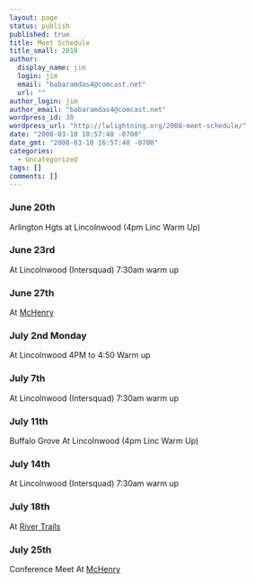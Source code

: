 ```yaml
---
layout: page
status: publish
published: true
title: Meet Schedule
title_small: 2018
author: 
  display_name: jim
  login: jim
  email: "babaramdas4@comcast.net"
  url: ""
author_login: jim
author_email: "babaramdas4@comcast.net"
wordpress_id: 30
wordpress_url: "http://lwlightning.org/2008-meet-schedule/"
date: "2008-03-10 10:57:48 -0700"
date_gmt: "2008-03-10 16:57:48 -0700"
categories: 
  - Uncategorized
tags: []
comments: []
---
```


### June 20th 
Arlington Hgts at Lincolnwood (4pm Linc Warm Up)

### June 23rd
At Lincolnwood (Intersquad) 7:30am warm up

### June 27th
At [McHenry](/maps/merkel-aquatic-center/)

### July 2nd  Monday
At Lincolnwood 4PM to 4:50 Warm up

### July 7th
At Lincolnwood (Intersquad) 7:30am warm up

### July 11th
Buffalo Grove At Lincolnwood (4pm Linc Warm Up)

### July 14th
At Lincolnwood (Intersquad) 7:30am warm up

### July 18th
At [River Trails](/maps/woodland-trails/)  

### July 25th
Conference Meet At [McHenry](/maps/merkel-aquatic-center/)
